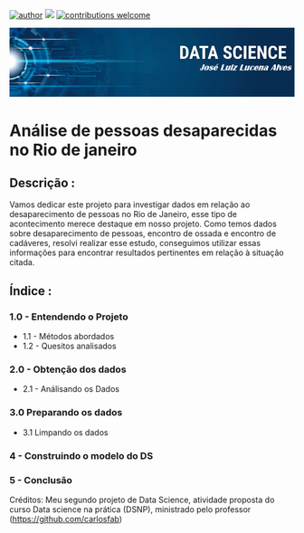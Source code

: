 [![author](https://img.shields.io/badge/author-LuizLucena-red.svg)](https://www.linkedin.com/in/joseluizlucenaalves) [![](https://img.shields.io/badge/python-3.7+-blue.svg)](https://www.python.org/downloads/release/python-365/) [![contributions welcome](https://img.shields.io/badge/contributions-welcome-brightgreen.svg?style=flat)](https://github.com/datajluiz/Projetos-Data-science) 

<p align="center">
  <img src="https://github.com/datajluiz/Luiz-Lucena/blob/master/banner.png" >
</p>


# Análise de pessoas desaparecidas no Rio de janeiro

## Descrição :

Vamos dedicar este projeto para investigar dados em relação ao desaparecimento de pessoas no Rio de Janeiro, esse tipo de acontecimento merece destaque em nosso projeto. Como temos dados sobre desaparecimento de pessoas, encontro de ossada e encontro de cadáveres, resolvi realizar esse estudo, conseguimos utilizar essas informações para encontrar resultados pertinentes em relação à situação citada.

## Índice : 
### 1.0 - Entendendo o Projeto
* 1.1 - Métodos abordados
* 1.2 - Quesitos analisados

### 2.0 - Obtenção dos dados
* 2.1 - Análisando os Dados

### 3.0 Preparando os dados
* 3.1 Limpando os dados

### 4 - Construindo o modelo do DS

### 5 - Conclusão

Créditos: Meu segundo projeto de Data Science, atividade proposta do curso Data science na prática (DSNP), ministrado pelo professor (https://github.com/carlosfab) 
